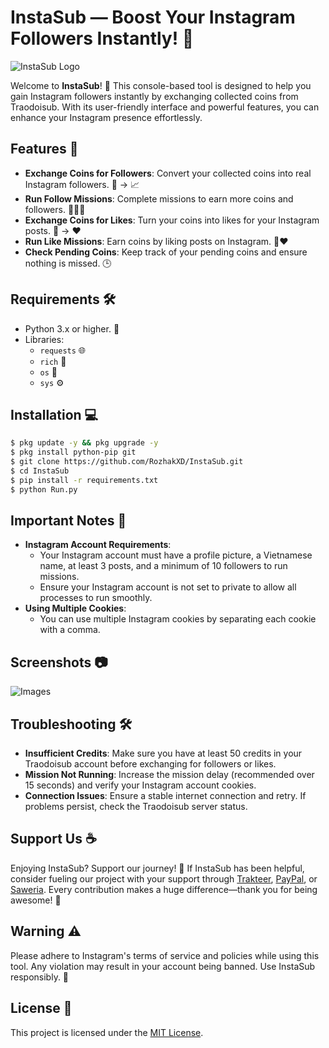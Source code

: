 # InstaSub — Boost Your Instagram Followers Instantly! 🚀
![InstaSub Logo](https://github.com/user-attachments/assets/14086ca0-25e8-478a-9d25-c0052b93cbf4)

Welcome to **InstaSub**! 🎉 This console-based tool is designed to help you gain Instagram followers instantly by exchanging collected coins from Traodoisub. With its user-friendly interface and powerful features, you can enhance your Instagram presence effortlessly.

## Features 🌟
- **Exchange Coins for Followers**: Convert your collected coins into real Instagram followers. 💸 → 📈
- **Run Follow Missions**: Complete missions to earn more coins and followers. 🏃‍♂️💨
- **Exchange Coins for Likes**: Turn your coins into likes for your Instagram posts. 💸 → ❤️
- **Run Like Missions**: Earn coins by liking posts on Instagram. 📸❤️
- **Check Pending Coins**: Keep track of your pending coins and ensure nothing is missed. 🕒

## Requirements 🛠️
- Python 3.x or higher. 🐍
- Libraries:
    - `requests` 🌐
    - `rich` 🌟
    - `os` 📂
    - `sys` ⚙️

## Installation 💻
```bash
$ pkg update -y && pkg upgrade -y
$ pkg install python-pip git
$ git clone https://github.com/RozhakXD/InstaSub.git
$ cd InstaSub
$ pip install -r requirements.txt
$ python Run.py
```

## Important Notes 📝
- **Instagram Account Requirements**:
    - Your Instagram account must have a profile picture, a Vietnamese name, at least 3 posts, and a minimum of 10 followers to run missions.
    - Ensure your Instagram account is not set to private to allow all processes to run smoothly.
- **Using Multiple Cookies**:
    - You can use multiple Instagram cookies by separating each cookie with a comma.

## Screenshots 📷
![Images]()

## Troubleshooting 🛠️
- **Insufficient Credits**: Make sure you have at least 50 credits in your Traodoisub account before exchanging for followers or likes.
- **Mission Not Running**: Increase the mission delay (recommended over 15 seconds) and verify your Instagram account cookies.
- **Connection Issues**: Ensure a stable internet connection and retry. If problems persist, check the Traodoisub server status.

## Support Us ☕
Enjoying InstaSub? Support our journey! 🌟 If InstaSub has been helpful, consider fueling our project with your support through [Trakteer](https://trakteer.id/rozhak_official/tip), [PayPal](https://paypal.me/rozhak9), or [Saweria](https://saweria.co/rozhak9). Every contribution makes a huge difference—thank you for being awesome! 🙌

## Warning ⚠️
Please adhere to Instagram's terms of service and policies while using this tool. Any violation may result in your account being banned. Use InstaSub responsibly. 🛑

## License 📄
This project is licensed under the [MIT License]().
